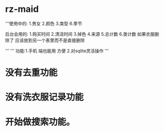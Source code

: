 # rz-maid
'''使用中的:
1.男女
2.颜色
3.类型
6.季节

后台会用的:
1.购买时间
2.清洁时间
3.掉色
4.来源
5.总计数
6.类计数
如果衣服删除了 应该放到另一个表里而不是直接删除

'''
'''
功能:1.手机 端也能用 方便
2.对sqlite灵活操作
'''
# 没有去重功能
# 没有洗衣服记录功能
# 开始做搜索功能。